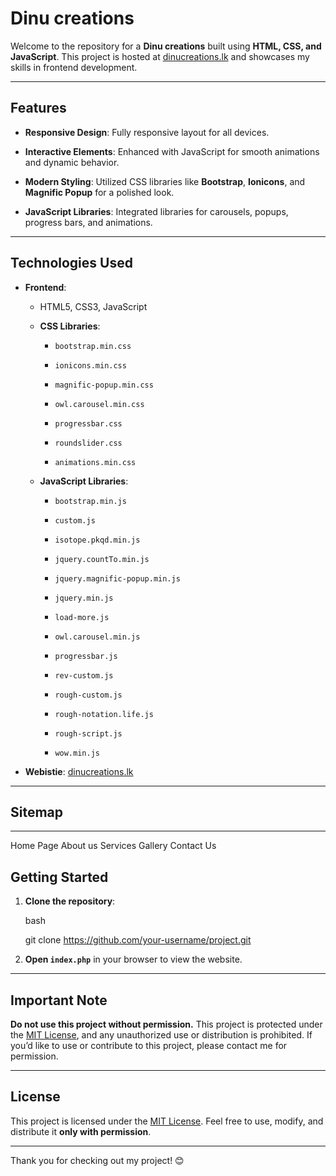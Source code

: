﻿# Dinu creations

Welcome to the repository for a  **Dinu creations**  built using  **HTML, CSS, and JavaScript**. This project is hosted at  [dinucreations.lk](https://dinucreations.lk/)  and showcases my skills in frontend development.

----------

## Features

-   **Responsive Design**: Fully responsive layout for all devices.
    
-   **Interactive Elements**: Enhanced with JavaScript for smooth animations and dynamic behavior.
    
-   **Modern Styling**: Utilized CSS libraries like  **Bootstrap**,  **Ionicons**, and  **Magnific Popup**  for a polished look.
    
-   **JavaScript Libraries**: Integrated libraries for carousels, popups, progress bars, and animations.
    

----------

## Technologies Used

-   **Frontend**:
    
    -   HTML5, CSS3, JavaScript
        
    -   **CSS Libraries**:
        
        -   `bootstrap.min.css`
            
        -   `ionicons.min.css`
            
        -   `magnific-popup.min.css`
            
        -   `owl.carousel.min.css`
            
        -   `progressbar.css`
            
        -   `roundslider.css`
            
        -   `animations.min.css`
            
    -   **JavaScript Libraries**:
        
        -   `bootstrap.min.js`
            
        -   `custom.js`
            
        -   `isotope.pkqd.min.js`
            
        -   `jquery.countTo.min.js`
            
        -   `jquery.magnific-popup.min.js`
            
        -   `jquery.min.js`
            
        -   `load-more.js`
            
        -   `owl.carousel.min.js`
            
        -   `progressbar.js`
            
        -   `rev-custom.js`
            
        -   `rough-custom.js`
            
        -   `rough-notation.life.js`
            
        -   `rough-script.js`
            
        -   `wow.min.js`
            
-   **Webistie**:  [dinucreations.lk](https://dinucreations.lk/)
    
----------

## Sitemap

----------
Home Page
About us 
Services
Gallery 
Contact Us

## Getting Started

1.  **Clone the repository**:
    
    bash
 
    
    git clone https://github.com/your-username/project.git
    
2.  **Open  `index.php`**  in your browser to view the website.
    

----------

## Important Note

**Do not use this project without permission.**  This project is protected under the  [MIT License](https://license/), and any unauthorized use or distribution is prohibited. If you’d like to use or contribute to this project, please contact me for permission.

----------

## License

This project is licensed under the  [MIT License](https://license/). Feel free to use, modify, and distribute it  **only with permission**.

----------

Thank you for checking out my project! 😊
